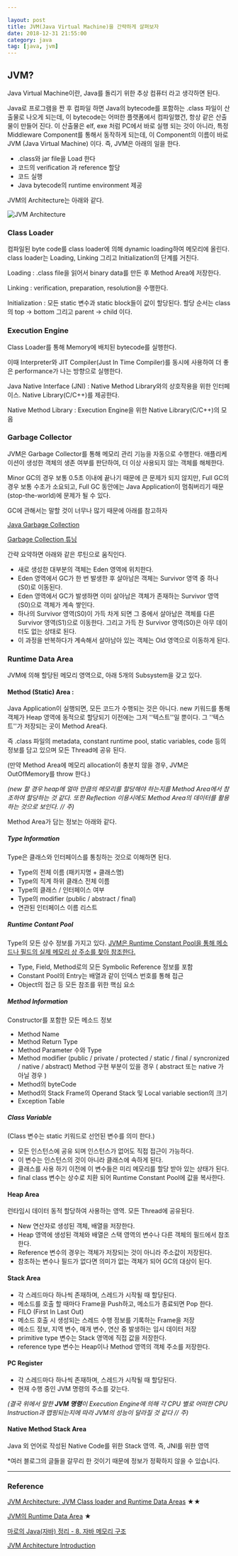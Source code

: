 ```yaml
---

layout: post
title: JVM(Java Virtual Machine)을 간략하게 살펴보자
date: 2018-12-31 21:55:00
category: java
tag: [java, jvm]
---
```

## JVM?

Java Virtual Machine이란, Java를 돌리기 위한 추상 컴퓨터 라고 생각하면 된다.

Java로 프로그램을 짠 후 컴파일 하면 Java의 bytecode를 포함하는 .class 파일이 산출물로 나오게 되는데, 이 bytecode는 어떠한 플랫폼에서 컴파일했건, 항상 같은 산출물이 만들어 진다. 이 산출물은 elf, exe 처럼 PC에서 바로 실행 되는 것이 아니라, 특정 Middleware Component를 통해서 동작하게 되는데, 이 Component의 이름이 바로 JVM (Java Virtual Machine) 이다. 즉, JVM은 아래의 일을 한다.

- .class와 jar file을 Load 한다
- 코드의 verification 과 reference 할당
- 코드 실행
- Java bytecode의 runtime environment 제공

JVM의 Architecture는 아래와 같다.

![JVM Architecture](https://jhbaaa.github.io/assets/java/2018-12-31-jvm/jvm_architecture.png)

### Class Loader

컴파일된 byte code를 class loader에 의해 dynamic loading하여 메모리에 올린다. class loader는 Loading, Linking 그리고 Initialization의 단계를 거친다.

Loading : .class file을 읽어서 binary data를 만든 후 Method Area에 저장한다.

Linking : verification, preparation, resolution을 수행한다.

Initialization : 모든 static 변수과 static block들이 값이 할당된다. 할당 순서는 class의 top -> bottom 그리고 parent -> child 이다.



### Execution Engine

Class Loader를 통해 Memory에 배치된 bytecode를 실행한다. 

이때 Interpreter와 JIT Compiler(Just In Time Compiler)를 동시에 사용하여 더 좋은 performance가 나는 방향으로 실행한다.

Java Native Interface (JNI) : Native Method Library와의 상호작용을 위한 인터페이스. Native Library(C/C++)를 제공한다.

Native Method Library : Execution Engine을 위한 Native Library(C/C++)의 모음



### Garbage Collector

JVM은 Garbage Collector를 통해 메모리 관리 기능을 자동으로 수행한다. 애플리케이션이 생성한 객체의 생존 여부를 판단하여, 더 이상 사용되지 않는 객체를 해체한다. 

Minor GC의 경우 보통 0.5초 이내에 끝나기 때문에 큰 문제가 되지 않지만, Full GC의 경우 보통 수초가 소요되고, Full GC 동안에는 Java Application이 멈춰버리기 때문(stop-the-world)에 문제가 될 수 있다.

GC에 관해서는 말할 것이 너무나 많기 때문에 아래를 참고하자

[Java Garbage Collection](https://d2.naver.com/helloworld/1329)

[Garbage Collection 튜닝](https://d2.naver.com/helloworld/37111)

간략 요약하면 아래와 같은 루틴으로 움직인다.

- 새로 생성한 대부분의 객체는 Eden 영역에 위치한다.
- Eden 영역에서 GC가 한 번 발생한 후 살아남은 객체는 Survivor 영역 중 하나(S0)로 이동된다. 
- Eden 영역에서 GC가 발생하면 이미 살아남은 객체가 존재하는 Survivor 영역(S0)으로 객체가 계속 쌓인다. 
- 하나의 Survivor 영역(S0)이 가득 차게 되면 그 중에서 살아남은 객체를 다른 Survivor 영역(S1)으로 이동한다. 그리고 가득 찬 Survivor 영역(S0)은 아무 데이터도 없는 상태로 된다. 
- 이 과정을 반복하다가 계속해서 살아남아 있는 객체는 Old 영역으로 이동하게 된다. 



### Runtime Data Area

JVM에 의해 할당된 메모리 영역으로, 아래 5개의 Subsystem을 갖고 있다.

#### Method (Static) Area : 

Java Application이 실행되면, 모든 코드가 수행되는 것은 아니다. new 키워드를 통해 객체가 Heap 영역에 동적으로 할당되기 이전에는 그저 ''텍스트''일 뿐이다. 그 ''텍스트''가 저장되는 곳이 Method Area다. 

즉 .class 파일의 metadata, constant runtime pool, static variables, code 등의 정보를 담고 있으며 모든 Thread에 공유 된다.

(만약 Method Area에 메모리 allocation이 충분치 않을 경우, JVM은 OutOfMemory를 throw 한다.)

*(new 할 경우 heap에 얼마 만큼의 메모리를 할당해야 하는지를 Method Area에서 참조하여 할당하는 것 같다. 또한 Reflection 이용시에도 Method Area의 데이터를 활용하는 것으로 보인다. // 주)*

Method Area가 담는 정보는 아래와 같다.



##### Type Information

Type은 클래스와 인터페이스를 통칭하는 것으로 이해하면 된다.

- Type의 전체 이름 (패키지명 + 클래스명)
- Type의 직계 하위 클래스 전체 이름
- Type의 클래스 / 인터페이스 여부
- Type의 modifier (public / abstract / final)
- 연관된 인터페이스 이름 리스트

##### Runtime Contant Pool

Type의 모든 상수 정보를 가지고 있다. <u>JVM은 Runtime Constant Pool을 통해 메소드나 필드의 실제 메모리 상 주소를 찾아 참조한다.</u>

- Type, Field, Method로의 모든 Symbolic Reference 정보를 포함
- Constant Pool의 Entry는 배열과 같이 인덱스 번호를 통해 접근
- Object의 접근 등 모든 참조를 위한 핵심 요소

##### Method Information

Constructor를 포함한 모든 메소드 정보

- Method Name
- Method Return Type
- Method Parameter 수와 Type 
- Method modifier (public / private / protected / static / final / syncronized / native / abstract)
  Method 구현 부분이 있을 경우 ( abstract 또는 native 가 아닐 경우 )
- Method의 byteCode
- Method의 Stack Frame의 Operand Stack 및 Local variable section의 크기
- Exception Table

##### Class Variable

(Class 변수는 static 키워드로 선언된 변수를 의미 한다.)

- 모든 인스턴스에 공유 되며 인스턴스가 없어도 직접 접근이 가능하다.
- 이 변수는 인스턴스의 것이 아니라 클래스에 속하게 된다.
- 클래스를 사용 하기 이전에 이 변수들은 미리 메모리를 할당 받아 있는 상태가 된다.
- final class 변수는 상수로 치환 되어 Runtime Constant Pool에 값을 복사한다.



#### Heap Area

런타임시 데이터 동적 할당하여 사용하는 영역. 모든 Thread에 공유된다.

- New 연산자로 생성된 객체, 배열을 저장한다.
- Heap 영역에 생성된 객체와 배열은 스택 영역의 변수나 다른 객체의 필드에서 참조한다.
- Reference 변수의 경우는 객체가 저장되는 것이 아니라 주소값이 저장된다.
- 참조하는 변수나 필드가 없다면 의미가 없는 객체가 되어 GC의 대상이 된다.



#### Stack Area 

- 각 스레드마다 하나씩 존재하며, 스레드가 시작될 때 할당된다.
- 메소드를 호출 할 때마다 Frame을 Push하고, 메소드가 종료되면 Pop 한다.
- FILO (First In Last Out)
- 메소드 호출 시 생성되는 스레드 수행 정보를 기록하는 Frame을 저장
- 메소드 정보, 지역 변수, 매개 변수, 연산 중 발생하는 임시 데이터 저장
- primitive type 변수는 Stack 영역에 직접 값을 저장한다.
- reference type 변수는 Heap이나 Method 영역의 객체 주소를 저장한다.



#### PC Register

- 각 스레드마다 하나씩 존재하며, 스레드가 시작될 때 할당된다.
- 현재 수행 중인 JVM 명령의 주소를 갖는다.

*(결국 위에서 말한 **JVM 명령**이 Execution Engine에 의해 각 CPU 별로 어떠한 CPU Instruction과 맵핑되는지에 따라 JVM의 성능이 달라질 것 같다 // 주)*



#### Native Method Stack Area

Java 외 언어로 작성된 Native Code를 위한 Stack 영역. 즉, JNI를 위한 영역





*여러 블로그의 글들을 갈무리 한 것이기 때문에 정보가 정확하지 않을 수 있습니다.

---

### Reference

[JVM Architecture: JVM Class loader and Runtime Data Areas](https://www.javacodegeeks.com/2018/04/jvm-architecture-jvm-class-loader-and-runtime-data-areas.html) ★★

[JVM의 Runtime Data Area](https://www.holaxprogramming.com/2013/07/16/java-jvm-runtime-data-area/) ★

[마로의 Java(자바) 정리 - 8. 자바 메모리 구조](http://hoonmaro.tistory.com/19)

[JVM Architecture Introduction](https://codepumpkin.com/jvm-architecture-introduction/)

